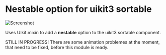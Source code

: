 # Nestable option for uikit3 sortable

![Screenshot](https://api.monosnap.com/rpc/file/download?id=cNfyrwooyU5SdgogvO9BZ3hY971Elt)

Uses UIkit.mixin to add a **nestable** option to the uikit3 sortable component.

STILL IN PROGRESS! There are some animation problemes at the moment, that need 
to be fixed, before this module is ready.

